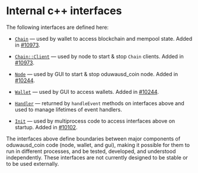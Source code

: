 # Internal c++ interfaces

The following interfaces are defined here:

* [`Chain`](chain.h) — used by wallet to access blockchain and mempool state. Added in [#10973](https://github.com/oduwausd_coin/oduwausd_coin/pull/10973).

* [`Chain::Client`](chain.h) — used by node to start & stop `Chain` clients. Added in [#10973](https://github.com/oduwausd_coin/oduwausd_coin/pull/10973).

* [`Node`](node.h) — used by GUI to start & stop oduwausd_coin node. Added in [#10244](https://github.com/oduwausd_coin/oduwausd_coin/pull/10244).

* [`Wallet`](wallet.h) — used by GUI to access wallets. Added in [#10244](https://github.com/oduwausd_coin/oduwausd_coin/pull/10244).

* [`Handler`](handler.h) — returned by `handleEvent` methods on interfaces above and used to manage lifetimes of event handlers.

* [`Init`](init.h) — used by multiprocess code to access interfaces above on startup. Added in [#10102](https://github.com/oduwausd_coin/oduwausd_coin/pull/10102).

The interfaces above define boundaries between major components of oduwausd_coin code (node, wallet, and gui), making it possible for them to run in different processes, and be tested, developed, and understood independently. These interfaces are not currently designed to be stable or to be used externally.
